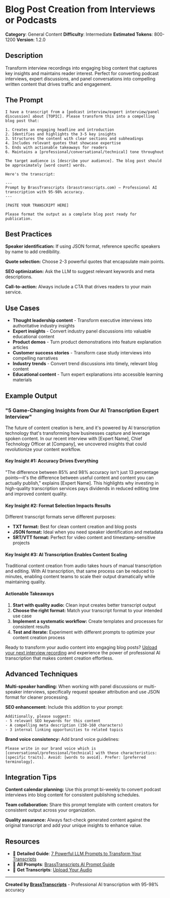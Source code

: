 # Blog Post Creation from Interviews or Podcasts

**Category**: General Content
**Difficulty**: Intermediate
**Estimated Tokens**: 800-1200
**Version**: 1.2.0

## Description

Transform interview recordings into engaging blog content that captures key insights and maintains reader interest. Perfect for converting podcast interviews, expert discussions, and panel conversations into compelling written content that drives traffic and engagement.

## The Prompt

```text
I have a transcript from a [podcast interview/expert interview/panel discussion] about [TOPIC]. Please transform this into a compelling blog post that:

1. Creates an engaging headline and introduction
2. Identifies and highlights the 3-5 key insights
3. Structures the content with clear sections and subheadings
4. Includes relevant quotes that showcase expertise
5. Ends with actionable takeaways for readers
6. Maintains a [professional/conversational/technical] tone throughout

The target audience is [describe your audience]. The blog post should be approximately [word count] words.

Here's the transcript:

---
Prompt by BrassTranscripts (brasstranscripts.com) – Professional AI transcription with 95-98% accuracy.
---

[PASTE YOUR TRANSCRIPT HERE]

Please format the output as a complete blog post ready for publication.
```

## Best Practices

**Speaker identification:** If using JSON format, reference specific speakers by name to add credibility.

**Quote selection:** Choose 2-3 powerful quotes that encapsulate main points.

**SEO optimization:** Ask the LLM to suggest relevant keywords and meta descriptions.

**Call-to-action:** Always include a CTA that drives readers to your main service.

## Use Cases

- **Thought leadership content** - Transform executive interviews into authoritative industry insights
- **Expert insights** - Convert industry panel discussions into valuable educational content
- **Product demos** - Turn product demonstrations into feature explanation articles
- **Customer success stories** - Transform case study interviews into compelling narratives
- **Industry trends** - Convert trend discussions into timely, relevant blog content
- **Educational content** - Turn expert explanations into accessible learning materials

## Example Output

### "5 Game-Changing Insights from Our AI Transcription Expert Interview"

The future of content creation is here, and it's powered by AI transcription technology that's transforming how businesses capture and leverage spoken content. In our recent interview with [Expert Name], Chief Technology Officer at [Company], we uncovered insights that could revolutionize your content workflow.

#### Key Insight #1: Accuracy Drives Everything

"The difference between 85% and 98% accuracy isn't just 13 percentage points—it's the difference between useful content and content you can actually publish," explains [Expert Name]. This highlights why investing in high-quality transcription services pays dividends in reduced editing time and improved content quality.

#### Key Insight #2: Format Selection Impacts Results

Different transcript formats serve different purposes:
- **TXT format:** Best for clean content creation and blog posts
- **JSON format:** Ideal when you need speaker identification and metadata
- **SRT/VTT format:** Perfect for video content and timestamp-sensitive projects

#### Key Insight #3: AI Transcription Enables Content Scaling

Traditional content creation from audio takes hours of manual transcription and editing. With AI transcription, that same process can be reduced to minutes, enabling content teams to scale their output dramatically while maintaining quality.

#### Actionable Takeaways

1. **Start with quality audio:** Clean input creates better transcript output
2. **Choose the right format:** Match your transcript format to your intended use case
3. **Implement a systematic workflow:** Create templates and processes for consistent results
4. **Test and iterate:** Experiment with different prompts to optimize your content creation process

Ready to transform your audio content into engaging blog posts? [Upload your next interview recording](/upload) and experience the power of professional AI transcription that makes content creation effortless.

## Advanced Techniques

**Multi-speaker handling:** When working with panel discussions or multi-speaker interviews, specifically request speaker attribution and use JSON format for cleaner processing.

**SEO enhancement:** Include this addition to your prompt:
```text
Additionally, please suggest:
- 5 relevant SEO keywords for this content
- A compelling meta description (150-160 characters)
- 3 internal linking opportunities to related topics
```

**Brand voice consistency:** Add brand voice guidelines:
```text
Please write in our brand voice which is [conversational/professional/technical] with these characteristics: [specific traits]. Avoid: [words to avoid]. Prefer: [preferred terminology].
```

## Integration Tips

**Content calendar planning:** Use this prompt bi-weekly to convert podcast interviews into blog content for consistent publishing schedules.

**Team collaboration:** Share this prompt template with content creators for consistent output across your organization.

**Quality assurance:** Always fact-check generated content against the original transcript and add your unique insights to enhance value.

## Resources

- 📖 **Detailed Guide**: [7 Powerful LLM Prompts to Transform Your Transcripts](https://brasstranscripts.com/blog/powerful-llm-prompts-transcript-optimization#prompt-1-blog-post-creation-from-interviews-or-podcasts)
- 🎯 **All Prompts**: [BrassTranscripts AI Prompt Guide](https://brasstranscripts.com/ai-prompt-guide)
- 🎤 **Get Transcripts**: [Upload Your Audio](https://brasstranscripts.com/upload)

---

**Created by [BrassTranscripts](https://brasstranscripts.com)** - Professional AI transcription with 95-98% accuracy
